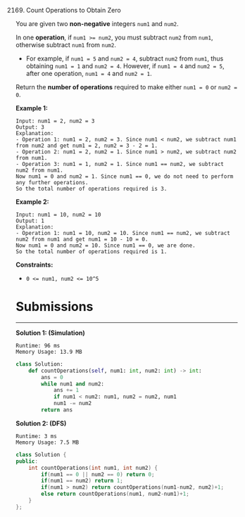 2169. Count Operations to Obtain Zero

You are given two **non-negative** integers `num1` and `num2`.

In one **operation**, if `num1 >= num2`, you must subtract `num2` from `num1`, otherwise subtract `num1` from `num2`.

* For example, if `num1 = 5` and `num2 = 4`, subtract `num2` from `num1`, thus obtaining `num1 = 1` and `num2 = 4`. However, if `num1 = 4` and `num2 = 5`, after one operation, `num1 = 4` and `num2 = 1`.

Return the **number of operations** required to make either `num1 = 0` or `num2 = 0`.

 

**Example 1:**
```
Input: num1 = 2, num2 = 3
Output: 3
Explanation: 
- Operation 1: num1 = 2, num2 = 3. Since num1 < num2, we subtract num1 from num2 and get num1 = 2, num2 = 3 - 2 = 1.
- Operation 2: num1 = 2, num2 = 1. Since num1 > num2, we subtract num2 from num1.
- Operation 3: num1 = 1, num2 = 1. Since num1 == num2, we subtract num2 from num1.
Now num1 = 0 and num2 = 1. Since num1 == 0, we do not need to perform any further operations.
So the total number of operations required is 3.
```

**Example 2:**
```
Input: num1 = 10, num2 = 10
Output: 1
Explanation: 
- Operation 1: num1 = 10, num2 = 10. Since num1 == num2, we subtract num2 from num1 and get num1 = 10 - 10 = 0.
Now num1 = 0 and num2 = 10. Since num1 == 0, we are done.
So the total number of operations required is 1.
```

**Constraints:**

* `0 <= num1, num2 <= 10^5`

# Submissions
---
**Solution 1: (Simulation)**
```
Runtime: 96 ms
Memory Usage: 13.9 MB
```
```python
class Solution:
    def countOperations(self, num1: int, num2: int) -> int:
        ans = 0 
        while num1 and num2: 
            ans += 1
            if num1 < num2: num1, num2 = num2, num1
            num1 -= num2
        return ans
```

**Solution 2: (DFS)**
```
Runtime: 3 ms
Memory Usage: 7.5 MB
```
```c++
class Solution {
public:
    int countOperations(int num1, int num2) {
        if(num1 == 0 || num2 == 0) return 0;
        if(num1 == num2) return 1;
        if(num1 > num2) return countOperations(num1-num2, num2)+1;
        else return countOperations(num1, num2-num1)+1;
    }
};
```
